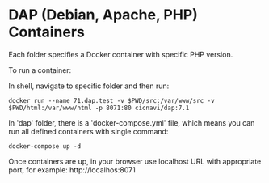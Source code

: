 # DAP (Debian, Apache, PHP) Containers

Each folder specifies a Docker container with specific PHP version.

To run a container:

In shell, navigate to specific folder and then run:

```shell
docker run --name 71.dap.test -v $PWD/src:/var/www/src -v $PWD/html:/var/www/html -p 8071:80 cicnavi/dap:7.1
```

In 'dap' folder, there is a 'docker-compose.yml' file, which means you can run all defined containers with single command:

```shell
docker-compose up -d
```

Once containers are up, in your browser use localhost URL with appropriate port, for example: http://localhos:8071